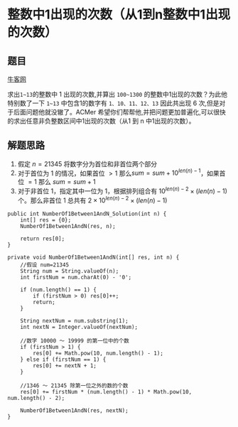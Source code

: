 # 整数中1出现的次数（从1到n整数中1出现的次数）

## 题目

[牛客网](https://www.nowcoder.com/practice/bd7f978302044eee894445e244c7eee6?tpId=13&tqId=11184&rp=1&ru=%2Fta%2Fcoding-interviews&qru=%2Fta%2Fcoding-interviews%2Fquestion-ranking&tPage=2)

求出`1~13`的整数中 1 出现的次数,并算出 `100~1300` 的整数中1出现的次数？为此他特别数了一下 `1~13` 中包含1的数字有 `1、10、11、12、13` 因此共出现 6 次,但是对于后面问题他就没辙了。ACMer 希望你们帮帮他,并把问题更加普遍化,可以很快的求出任意非负整数区间中1出现的次数（从1 到 n 中1出现的次数）。

## 解题思路

  1. 假定 $n=21345$ 将数字分为首位和非首位两个部分
  2. 对于首位为 1 的情况，如果首位 $>1$ 那么$sum=sum+10^{len(n)-1}$，如果首位 $=1$ 那么 $sum=sum+1$
  3. 对于非首位 1，指定其中一位为 1，根据排列组合有 $10^{len(n)-2}\times(len(n)-1)$ 个。那么非首位 1 总共有 $2\times10^{len(n)-2}\times(len(n)-1)$

```
public int NumberOf1Between1AndN_Solution(int n) {
    int[] res = {0};
    NumberOf1Between1AndN(res, n);

    return res[0];
}

private void NumberOf1Between1AndN(int[] res, int n) {
    //假设 num=21345
    String num = String.valueOf(n);
    int firstNum = num.charAt(0) - '0';

    if (num.length() == 1) {
        if (firstNum > 0) res[0]++;
        return;
    }

    String nextNum = num.substring(1);
    int nextN = Integer.valueOf(nextNum);

    //数字 10000 ～ 19999 的第一位中的个数
    if (firstNum > 1) {
        res[0] += Math.pow(10, num.length() - 1);
    } else if (firstNum == 1) {
        res[0] += nextN + 1;
    }

    //1346 ～ 21345 除第一位之外的数的个数
    res[0] += firstNum * (num.length() - 1) * Math.pow(10, num.length() - 2);

    NumberOf1Between1AndN(res, nextN);
}
```

